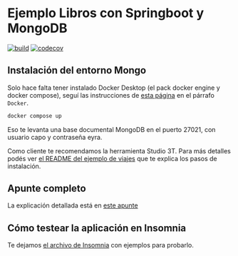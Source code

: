 # Ejemplo Libros con Springboot y MongoDB

[![build](https://github.com/uqbar-project/eg-libros-springboot-mongo-kotlin/actions/workflows/build.yml/badge.svg)](https://github.com/uqbar-project/eg-libros-springboot-mongo-kotlin/actions/workflows/build.yml) [![codecov](https://codecov.io/gh/uqbar-project/eg-libros-springboot-mongo-kotlin/branch/master/graph/badge.svg?token=KHXEZluyIv)](https://codecov.io/gh/uqbar-project/eg-libros-springboot-mongo-kotlin)

## Instalación del entorno Mongo

Solo hace falta tener instalado Docker Desktop (el pack docker engine y docker compose), seguí las instrucciones de [esta página](https://phm.uqbar-project.org/material/software) en el párrafo `Docker`.

```bash
docker compose up
```

Eso te levanta una base documental MongoDB en el puerto 27021, con usuario capo y contraseña eyra.

Como cliente te recomendamos la herramienta Studio 3T. Para más detalles podés ver [el README del ejemplo de viajes](https://github.com/uqbar-project/eg-viajes-mongodb) que te explica los pasos de instalación.

## Apunte completo

La explicación detallada está en [este apunte](https://docs.google.com/document/d/1kLAsruPYKZBNB0zi40_ORYavt_daQzEpaz2tf6pB6zw/edit#)

## Cómo testear la aplicación en Insomnia

Te dejamos [el archivo de Insomnia](./Libros_Insomnia.json) con ejemplos para probarlo.
